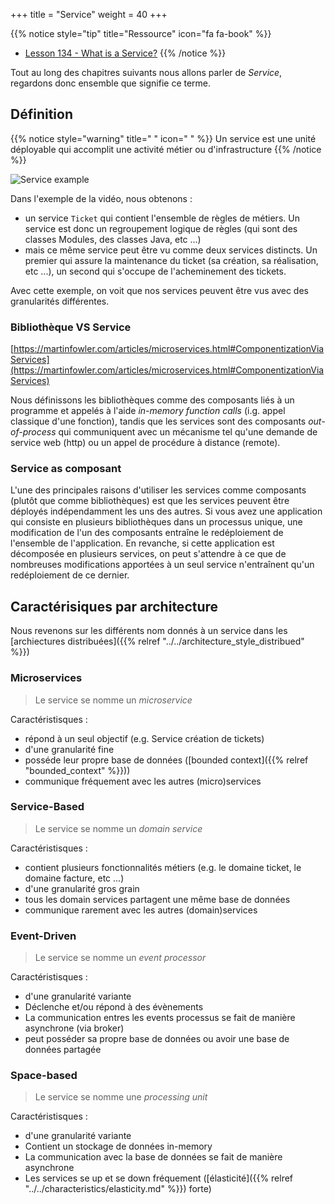 +++
title = "Service"
weight = 40
+++

{{% notice style="tip" title="Ressource" icon="fa fa-book" %}}

- [Lesson 134 - What is a Service?](https://youtu.be/AHMlV_Y80Zw)
  {{% /notice %}}

Tout au long des chapitres suivants nous allons parler de _Service_, regardons donc ensemble que signifie ce terme.

## Définition

{{% notice style="warning" title=" " icon=" " %}}
Un service est une unité déployable qui accomplit une activité métier ou d'infrastructure
{{% /notice %}}

![Service example](../images/service_example.png)

Dans l'exemple de la vidéo, nous obtenons :

- un service `Ticket` qui contient l'ensemble de règles de métiers. Un service est donc un regroupement logique de règles (qui sont des classes Modules, des classes Java, etc ...)
- mais ce même service peut être vu comme deux services distincts. Un premier qui assure la maintenance du ticket (sa création, sa réalisation, etc ...), un second qui s'occupe de l'acheminement des tickets.

Avec cette exemple, on voit que nos services peuvent être vus avec des granularités différentes.

### Bibliothèque VS Service

[https://martinfowler.com/articles/microservices.html#ComponentizationViaServices](https://martinfowler.com/articles/microservices.html#ComponentizationViaServices)

Nous définissons les bibliothèques comme des composants liés à un programme et appelés à l'aide _in-memory function calls_ (i.g. appel classique d'une fonction), tandis que les services sont des composants _out-of-process_ qui communiquent avec un mécanisme tel qu'une demande de service web (http) ou un appel de procédure à distance (remote).

### Service as composant

L'une des principales raisons d'utiliser les services comme composants (plutôt que comme bibliothèques) est que les services peuvent être déployés indépendamment les uns des autres. Si vous avez une application qui consiste en plusieurs bibliothèques dans un processus unique, une modification de l'un des composants entraîne le redéploiement de l'ensemble de l'application. En revanche, si cette application est décomposée en plusieurs services, on peut s'attendre à ce que de nombreuses modifications apportées à un seul service n'entraînent qu'un redéploiement de ce dernier.

## Caractérisiques par architecture

Nous revenons sur les différents nom donnés à un service dans les [archiectures distribuées]({{% relref "../../architecture_style_distribued" %}})

### Microservices

> Le service se nomme un _microservice_

Caractéristisques :

- répond à un seul objectif (e.g. Service création de tickets)
- d'une granularité fine
- posséde leur propre base de données ([bounded context]({{% relref "bounded_context" %}}))
- communique fréquement avec les autres (micro)services

### Service-Based

> Le service se nomme un _domain service_

Caractéristisques :

- contient plusieurs fonctionnalités métiers (e.g. le domaine ticket, le domaine facture, etc ...)
- d'une granularité gros grain
- tous les domain services partagent une même base de données
- communique rarement avec les autres (domain)services

### Event-Driven

> Le service se nomme un _event processor_

Caractéristisques :

- d'une granularité variante
- Déclenche et/ou répond à des évènements
- La communication entres les events processus se fait de manière asynchrone (via broker)
- peut posséder sa propre base de données ou avoir une base de données partagée

### Space-based

> Le service se nomme une _processing unit_

Caractéristisques :

- d'une granularité variante
- Contient un stockage de données in-memory
- La communication avec la base de données se fait de manière asynchrone
- Les services se up et se down fréquement ([élasticité]({{% relref "../../characteristics/elasticity.md" %}}) forte)
